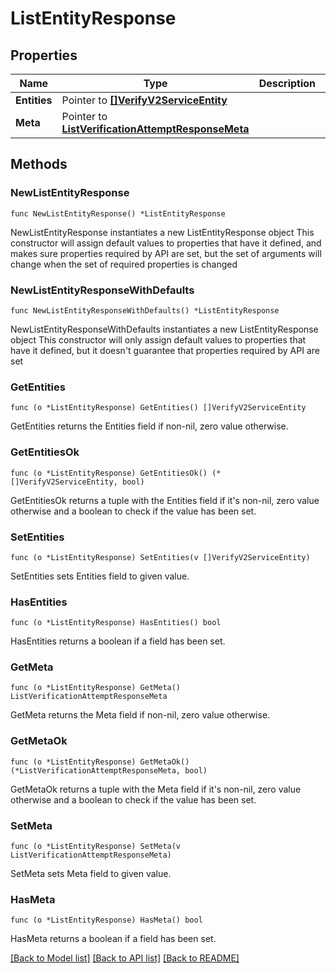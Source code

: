 # ListEntityResponse

## Properties

Name | Type | Description | Notes
------------ | ------------- | ------------- | -------------
**Entities** | Pointer to [**[]VerifyV2ServiceEntity**](VerifyV2ServiceEntity.md) |  | [optional] 
**Meta** | Pointer to [**ListVerificationAttemptResponseMeta**](ListVerificationAttemptResponse_meta.md) |  | [optional] 

## Methods

### NewListEntityResponse

`func NewListEntityResponse() *ListEntityResponse`

NewListEntityResponse instantiates a new ListEntityResponse object
This constructor will assign default values to properties that have it defined,
and makes sure properties required by API are set, but the set of arguments
will change when the set of required properties is changed

### NewListEntityResponseWithDefaults

`func NewListEntityResponseWithDefaults() *ListEntityResponse`

NewListEntityResponseWithDefaults instantiates a new ListEntityResponse object
This constructor will only assign default values to properties that have it defined,
but it doesn't guarantee that properties required by API are set

### GetEntities

`func (o *ListEntityResponse) GetEntities() []VerifyV2ServiceEntity`

GetEntities returns the Entities field if non-nil, zero value otherwise.

### GetEntitiesOk

`func (o *ListEntityResponse) GetEntitiesOk() (*[]VerifyV2ServiceEntity, bool)`

GetEntitiesOk returns a tuple with the Entities field if it's non-nil, zero value otherwise
and a boolean to check if the value has been set.

### SetEntities

`func (o *ListEntityResponse) SetEntities(v []VerifyV2ServiceEntity)`

SetEntities sets Entities field to given value.

### HasEntities

`func (o *ListEntityResponse) HasEntities() bool`

HasEntities returns a boolean if a field has been set.

### GetMeta

`func (o *ListEntityResponse) GetMeta() ListVerificationAttemptResponseMeta`

GetMeta returns the Meta field if non-nil, zero value otherwise.

### GetMetaOk

`func (o *ListEntityResponse) GetMetaOk() (*ListVerificationAttemptResponseMeta, bool)`

GetMetaOk returns a tuple with the Meta field if it's non-nil, zero value otherwise
and a boolean to check if the value has been set.

### SetMeta

`func (o *ListEntityResponse) SetMeta(v ListVerificationAttemptResponseMeta)`

SetMeta sets Meta field to given value.

### HasMeta

`func (o *ListEntityResponse) HasMeta() bool`

HasMeta returns a boolean if a field has been set.


[[Back to Model list]](../README.md#documentation-for-models) [[Back to API list]](../README.md#documentation-for-api-endpoints) [[Back to README]](../README.md)


